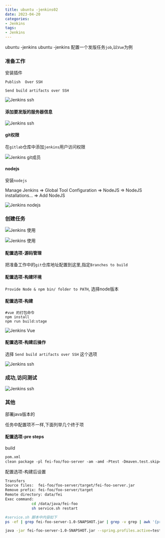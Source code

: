 ```yaml
---
title: ubuntu -jenkins02 
date: 2023-04-20
categories: 
- Jenkins
tags:
- Jenkins
---
```

ubuntu -jenkins 
ubuntu -jenkins 
配置一个发版任务`job`,以`Vue`为例

<!-- more -->

### 准备工作

安装插件

```wiki
Publish  Over SSH

Send build artifacts over SSH
```

![Jenkins ssh](/img/ubuntu/jenkins/use_05.png "Jenkins ssh")

#### 添加要发版的服务器信息

![Jenkins ssh](/img/ubuntu/jenkins/use_06.png "Jenkins ssh")

#### git权限

在`gitlab`仓库中添加`jenkins`用户访问权限

![Jenkins git成员](/img/ubuntu/jenkins/use_03.png "Jenkins git成员")

#### nodejs

安装`nodejs`

Manage Jenkins => Global Tool Configuration => NodeJS => NodeJS installations… => Add NodeJS

![Jenkins nodejs](/img/ubuntu/jenkins/use_04.png "Jenkins nodejs")



### 创建任务

![Jenkins 使用](/img/ubuntu/jenkins/use_01.png "Jenkins 使用")

![Jenkins 使用](/img/ubuntu/jenkins/use_02.png "Jenkins 使用")

#### 配置选项-源码管理

把准备工作中的`git`仓库地址配置到这里,指定`Branches to build`

#### 配置选项-构建环境

`Provide Node & npm bin/ folder to PATH`, 选择node版本

#### 配置选项-构建

```shell
#vue 的打包命令
npm install
npm run build:stage
```

![Jenkins Vue](/img/ubuntu/jenkins/use_07.png "Jenkins Vue")

#### 配置选项-构建后操作

选择 `Send build artifacts over SSH` 这个选项

![Jenkins ssh](/img/ubuntu/jenkins/use_08.png "Jenkins ssh")

### 成功,访问测试

![Jenkins ssh](/img/ubuntu/jenkins/use_09.png "Jenkins ssh")

### 其他

部署java版本的

任务中配置项不一样,下面列举几个终于项

#### 配置选项-pre steps

build

```html
pom.xml
clean package -pl fei-foo/foo-server -am -amd -Ptest -Dmaven.test.skip=true
```

配置选项-构建后设置

```bash
Transfers
Source files:  fei-foo/foo-server/target/fei-foo-server.jar
Remove prefix: fei-foo/foo-server/target
Remote directory: data/fei
Exec command:
            cd /data/java/fei-foo
            sh service.sh restart 

#service.sh 脚本中内容如下
ps -ef | grep fei-foo-server-1.0-SNAPSHOT.jar | grep -v grep | awk '{print $2}' | xargs kill -9

java -jar fei-foo-server-1.0-SNAPSHOT.jar --spring.profiles.active=test &

```



